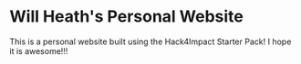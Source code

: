 # Will Heath's Personal Website

This is a personal website built using the Hack4Impact Starter Pack!
I hope it is awesome!!!

